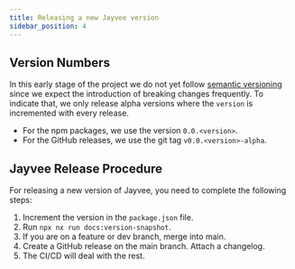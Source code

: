```yaml
---
title: Releasing a new Jayvee version
sidebar_position: 4
---
```


## Version Numbers

In this early stage of the project we do not yet follow [semantic versioning](https://semver.org/) since we expect the introduction of breaking changes frequently.
To indicate that, we only release alpha versions where the `version` is incremented with every release.
- For the npm packages, we use the version `0.0.<version>`.
- For the GitHub releases, we use the git tag `v0.0.<version>-alpha`.

## Jayvee Release Procedure

For releasing a new version of Jayvee, you need to complete the following steps:

1. Increment the version in the `package.json` file.
2. Run `npx nx run docs:version-snapshot`.
3. If you are on a feature or dev branch, merge into main.
4. Create a GitHub release on the main branch. Attach a changelog.
5. The CI/CD will deal with the rest.
